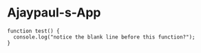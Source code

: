 # Ajaypaul-s-App
```
function test() {
  console.log("notice the blank line before this function?");
}
```
